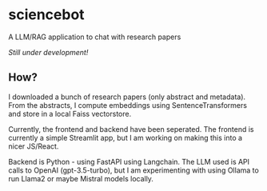 # sciencebot
A LLM/RAG application to chat with research papers

*Still under development!*


## How? 

I downloaded a bunch of research papers (only abstract and metadata). From the abstracts, I compute embeddings using SentenceTransformers and store in a local Faiss vectorstore. 

Currently, the frontend and backend have been seperated. The frontend is currently a simple Streamlit app, but I am working on making this into a nicer JS/React. 

Backend is Python - using FastAPI using Langchain. The LLM used is API calls to OpenAI (gpt-3.5-turbo), but I am experimenting with using Ollama to run Llama2 or maybe Mistral models locally. 
